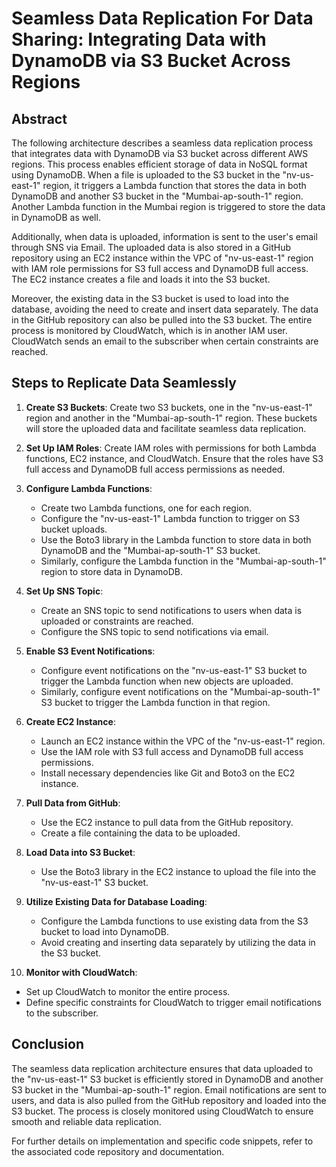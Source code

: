 # Seamless Data Replication For Data Sharing: Integrating Data with DynamoDB via S3 Bucket Across Regions

## Abstract
The following architecture describes a seamless data replication process that integrates data with DynamoDB via S3 bucket across different AWS regions. This process enables efficient storage of data in NoSQL format using DynamoDB. When a file is uploaded to the S3 bucket in the "nv-us-east-1" region, it triggers a Lambda function that stores the data in both DynamoDB and another S3 bucket in the "Mumbai-ap-south-1" region. Another Lambda function in the Mumbai region is triggered to store the data in DynamoDB as well.

Additionally, when data is uploaded, information is sent to the user's email through SNS via Email. The uploaded data is also stored in a GitHub repository using an EC2 instance within the VPC of "nv-us-east-1" region with IAM role permissions for S3 full access and DynamoDB full access. The EC2 instance creates a file and loads it into the S3 bucket.

Moreover, the existing data in the S3 bucket is used to load into the database, avoiding the need to create and insert data separately. The data in the GitHub repository can also be pulled into the S3 bucket. The entire process is monitored by CloudWatch, which is in another IAM user. CloudWatch sends an email to the subscriber when certain constraints are reached.

## Steps to Replicate Data Seamlessly

1. **Create S3 Buckets**: Create two S3 buckets, one in the "nv-us-east-1" region and another in the "Mumbai-ap-south-1" region. These buckets will store the uploaded data and facilitate seamless data replication.

2. **Set Up IAM Roles**: Create IAM roles with permissions for both Lambda functions, EC2 instance, and CloudWatch. Ensure that the roles have S3 full access and DynamoDB full access permissions as needed.

3. **Configure Lambda Functions**:
   - Create two Lambda functions, one for each region.
   - Configure the "nv-us-east-1" Lambda function to trigger on S3 bucket uploads.
   - Use the Boto3 library in the Lambda function to store data in both DynamoDB and the "Mumbai-ap-south-1" S3 bucket.
   - Similarly, configure the Lambda function in the "Mumbai-ap-south-1" region to store data in DynamoDB.

4. **Set Up SNS Topic**:
   - Create an SNS topic to send notifications to users when data is uploaded or constraints are reached.
   - Configure the SNS topic to send notifications via email.

5. **Enable S3 Event Notifications**:
   - Configure event notifications on the "nv-us-east-1" S3 bucket to trigger the Lambda function when new objects are uploaded.
   - Similarly, configure event notifications on the "Mumbai-ap-south-1" S3 bucket to trigger the Lambda function in that region.

6. **Create EC2 Instance**:
   - Launch an EC2 instance within the VPC of the "nv-us-east-1" region.
   - Use the IAM role with S3 full access and DynamoDB full access permissions.
   - Install necessary dependencies like Git and Boto3 on the EC2 instance.

7. **Pull Data from GitHub**:
   - Use the EC2 instance to pull data from the GitHub repository.
   - Create a file containing the data to be uploaded.

8. **Load Data into S3 Bucket**:
   - Use the Boto3 library in the EC2 instance to upload the file into the "nv-us-east-1" S3 bucket.

9. **Utilize Existing Data for Database Loading**:
   - Configure the Lambda functions to use existing data from the S3 bucket to load into DynamoDB.
   - Avoid creating and inserting data separately by utilizing the data in the S3 bucket.

10. **Monitor with CloudWatch**:
   - Set up CloudWatch to monitor the entire process.
   - Define specific constraints for CloudWatch to trigger email notifications to the subscriber.

## Conclusion
The seamless data replication architecture ensures that data uploaded to the "nv-us-east-1" S3 bucket is efficiently stored in DynamoDB and another S3 bucket in the "Mumbai-ap-south-1" region. Email notifications are sent to users, and data is also pulled from the GitHub repository and loaded into the S3 bucket. The process is closely monitored using CloudWatch to ensure smooth and reliable data replication.

For further details on implementation and specific code snippets, refer to the associated code repository and documentation.
